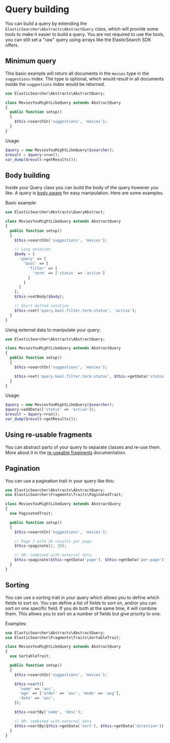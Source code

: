 # Query building

You can build a query by extending the `ElasticSearcher\Abstracts\AbstractQuery` class, which will provide some tools to
make it easier to build a query. You are not required to use the tools, you can still set a "raw" query using arrays
like the ElasticSearch SDK offers.

## Minimum query

This basic example will return all documents in the `movies` type in the `suggestions` index. The type is optional, which
would result in all documents inside the `suggestions` index would be returned.

```php
use ElasticSearcher\Abstracts\AbstractQuery;

class MoviesYouMightLikeQuery extends AbstractQuery
{
  public function setup()
  {
    $this->searchIn('suggestions', 'movies');
  }
}
```

Usage:

```php
$query = new MoviesYouMightLikeQuery($searcher);
$result = $query->run();
var_dump($result->getResults());
```

## Body building

Inside your Query class you can build the body of the query however you like. A query is
[body aware](https://github.com/madewithlove/elasticsearcher/tree/master/src/Traits/BodyTrait.php)
for easy manipulation. Here are some examples.

Basic example:

```php
use ElasticSearcher\Abstracts\QueryAbstract;

class MoviesYouMightLikeQuery extends AbstractQuery
{
  public function setup()
  {
    $this->searchIn('suggestions', 'movies');

    // Long notation
    $body = [
      'query' => [
        'bool' => [
          'filter' => [
            'term' => ['status' => 'active']
          ]
        ]
      ]
    ];
    $this->setBody($body);

    // Short dotted notation
    $this->set('query.bool.filter.term.status', 'active');
  }
}
```

Using external data to manipulate your query:

```php
use ElasticSearcher\Abstracts\AbstractQuery;

class MoviesYouMightLikeQuery extends AbstractQuery
{
  public function setup()
  {
    $this->searchIn('suggestions', 'movies');

    $this->set('query.bool.filter.term.status', $this->getData('status'));
  }
}
```

Usage:

```php
$query = new MoviesYouMightLikeQuery($searcher);
$query->addData(['status' => 'active']);
$result = $query->run();
var_dump($result->getResults());
```

## Using re-usable fragments

You can abstract parts of your query to separate classes and re-use them. More about it in the [re-useable fragments](re-useable-fragments.md)
documentation.

## Pagination

You can use a pagination trait in your query like this:

```php
use ElasticSearcher\Abstracts\AbstractQuery;
use ElasticSearcher\Fragments\Traits\PaginatedTrait;

class MoviesYouMightLikeQuery extends AbstractQuery
{
  use PaginatedTrait;

  public function setup()
  {
    $this->searchIn('suggestions', 'movies');

    // Page 2 with 20 results per page.
    $this->paginate(2, 20);

    // OR: combined with external data
    $this->paginate($this->getData('page'), $this->getData('per-page'));
  }
}
```

## Sorting

You can use a sorting trait in your query which allows you to define which
fields to sort on. You can define a list of fields to sort on, and/or you can sort
on one specific field. If you do both at the same time, it will combine them.
This allows you to sort on a number of fields but give priority to one.

Examples:

```php
use ElasticSearcher\Abstracts\AbstractQuery;
use ElasticSearcher\Fragments\Traits\SortableTrait;

class MoviesYouMightLikeQuery extends AbstractQuery
{
  use SortableTrait;

  public function setup()
  {
    $this->searchIn('suggestions', 'movies');

    $this->sort([
      'name' => 'asc',
      'age' => ['order' => 'asc', 'mode' => 'avg'],
      'date' => 'asc',
    ]);

    $this->sortBy('name', 'desc');

    // OR: combined with external data
    $this->sortBy($this->getData('sort'), $this->getData('direction'));
  }
}
```
